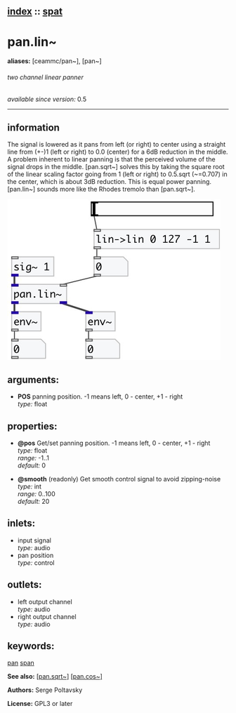 [index](index.html) :: [spat](category_spat.html)
---

# pan.lin~
**aliases:** [ceammc/pan\~], [pan\~]


###### two channel linear panner

*available since version:* 0.5

---


## information
The signal is lowered as it pans from left (or right) to center using a straight line from (+-)1 (left or right) to 0.0 (center) for a 6dB reduction in the middle. A problem inherent to linear panning is that the perceived volume of the signal drops in the middle. [pan.sqrt~] solves this by taking the square root of the linear scaling factor going from 1 (left or right) to 0.5.sqrt (~=0.707) in the center, which is about 3dB reduction. This is equal power panning. [pan.lin~] sounds more like the Rhodes tremolo than [pan.sqrt~].


[![example](../examples/img/pan.lin~.jpg)](../examples/pd/pan.lin~.pd)



## arguments:

* **POS**
panning position. -1 means left, 0 - center, +1 - right<br>
_type:_ float<br>





## properties:

* **@pos** 
Get/set panning position. -1 means left, 0 - center, +1 - right<br>
_type:_ float<br>
_range:_ -1..1<br>
_default:_ 0<br>

* **@smooth** (readonly)
Get smooth control signal to avoid zipping-noise<br>
_type:_ int<br>
_range:_ 0..100<br>
_default:_ 20<br>



## inlets:

* input signal<br>
_type:_ audio
* pan position<br>
_type:_ control



## outlets:

* left output channel<br>
_type:_ audio
* right output channel<br>
_type:_ audio



## keywords:

[pan](keywords/pan.html)
[span](keywords/span.html)



**See also:**
[\[pan.sqrt~\]](pan.sqrt~.html)
[\[pan.cos~\]](pan.cos~.html)




**Authors:** Serge Poltavsky




**License:** GPL3 or later






